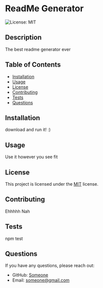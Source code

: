 # ReadMe Generator

![License: MIT](https://img.shields.io/badge/License-MIT-yellow.svg)

## Description

The best readme generator ever

## Table of Contents

- [Installation](#installation)
- [Usage](#usage)
- [License](#license)
- [Contributing](#contributing)
- [Tests](#tests)
- [Questions](#questions)

## Installation

download and run it! :)

## Usage

Use it however you see fit

## License

This project is licensed under the [MIT](https://opensource.org/licenses/MIT) license.

## Contributing

Ehhhhh Nah

## Tests

npm test

## Questions

If you have any questions, please reach out:

- GitHub: [Someone](https://github.com/Someone)
- Email: [someone@gmail.com](mailto:someone@gmail.com)

